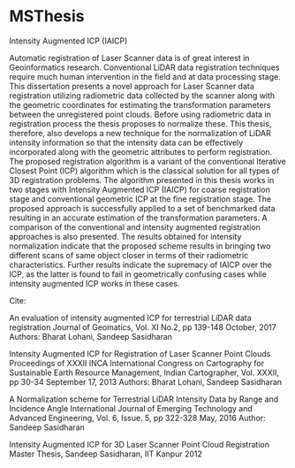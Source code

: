 # MSThesis
Intensity Augmented ICP (IAICP)

Automatic registration of Laser Scanner data is of great interest in Geoinformatics research. Conventional LiDAR data registration techniques require much human intervention in the field and at data processing stage. This dissertation presents a novel approach for Laser Scanner data registration utilizing radiometric data collected by the scanner along with the geometric coordinates for estimating the transformation parameters between the unregistered point clouds. Before using radiometric data in registration process the thesis proposes to normalize these.  This thesis, therefore, also develops a new technique for the normalization of LiDAR intensity information so that the intensity data can be effectively incorporated along with the geometric attributes to perform registration. The proposed registration algorithm is a variant of the conventional Iterative Closest Point (ICP) algorithm which is the classical solution for all types of 3D registration problems. The algorithm presented in this thesis works in two stages with Intensity Augmented ICP (IAICP) for coarse registration stage and conventional geometric ICP at the fine registration stage. The proposed approach is successfully applied to a set of benchmarked data resulting in an accurate estimation of the transformation parameters. A comparison of the conventional and intensity augmented registration approaches is also presented.  The results obtained for intensity normalization indicate that the proposed scheme results in bringing two different scans of same object closer in terms of their radiometric characteristics.  Further results indicate the supremacy of IAICP over the ICP, as the latter is found to fail in geometrically confusing cases while intensity augmented ICP works in these cases.  

Cite:

An evaluation of intensity augmented ICP for terrestrial LiDAR data registration 
Journal of Geomatics, Vol. XI No.2, pp 139-148 October, 2017 Authors: Bharat Lohani, Sandeep Sasidharan

Intensity Augmented ICP for Registration of Laser Scanner Point Clouds
Proceedings of XXXII INCA International Congress on Cartography for Sustainable Earth Resource Management, Indian Cartographer, Vol. XXXII, pp 30-34 September 17, 2013 Authors: Bharat Lohani, Sandeep Sasidharan

A Normalization scheme for Terrestrial LiDAR Intensity Data by Range and Incidence Angle 
International Journal of Emerging Technology and Advanced Engineering, Vol. 6, Issue. 5, pp 322-328 May, 2016 Author: Sandeep Sasidharan

Intensity Augmented ICP for 3D Laser Scanner Point Cloud Registration
Master Thesis, Sandeep Sasidharan, IIT Kanpur 2012
